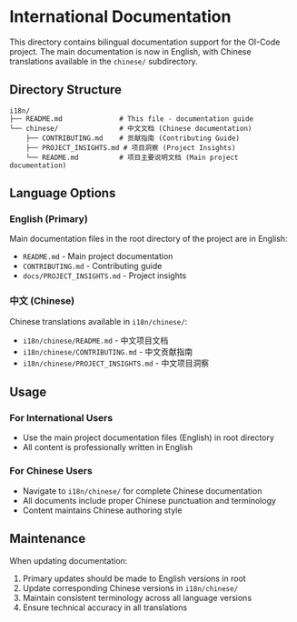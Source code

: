 # International Documentation

This directory contains bilingual documentation support for the OI-Code project. The main documentation is now in English, with Chinese translations available in the `chinese/` subdirectory.

## Directory Structure

```
i18n/
├── README.md              # This file - documentation guide
└── chinese/               # 中文文档 (Chinese documentation)
    ├── CONTRIBUTING.md    # 贡献指南 (Contributing Guide)
    ├── PROJECT_INSIGHTS.md # 项目洞察 (Project Insights)
    └── README.md          # 项目主要说明文档 (Main project documentation)
```

## Language Options

### English (Primary)
Main documentation files in the root directory of the project are in English:
- `README.md` - Main project documentation
- `CONTRIBUTING.md` - Contributing guide
- `docs/PROJECT_INSIGHTS.md` - Project insights

### 中文 (Chinese)
Chinese translations available in `i18n/chinese/`:
- `i18n/chinese/README.md` - 中文项目文档
- `i18n/chinese/CONTRIBUTING.md` - 中文贡献指南
- `i18n/chinese/PROJECT_INSIGHTS.md` - 中文项目洞察

## Usage

### For International Users
- Use the main project documentation files (English) in root directory
- All content is professionally written in English

### For Chinese Users
- Navigate to `i18n/chinese/` for complete Chinese documentation
- All documents include proper Chinese punctuation and terminology
- Content maintains Chinese authoring style

## Maintenance

When updating documentation:
1. Primary updates should be made to English versions in root
2. Update corresponding Chinese versions in `i18n/chinese/`
3. Maintain consistent terminology across all language versions
4. Ensure technical accuracy in all translations
